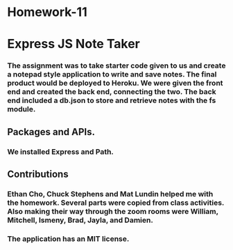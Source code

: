 # Homework-11
# Express JS Note Taker

### The assignment was to take starter code given to us and create a notepad style application to write and save notes. The final product would be deployed to Heroku. We were given the front end and created the back end, connecting the two. The back end included a db.json to store and retrieve notes with the fs module. 

## Packages and APIs. 
### We installed Express and Path. 

## Contributions
### Ethan Cho, Chuck Stephens and Mat Lundin helped me with the homework. Several parts were copied from class activities. Also making their way through the zoom rooms were William, Mitchell, Ismeny, Brad, Jayla, and Damien. 

### The application has an MIT license. 

